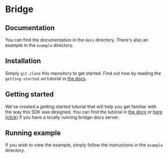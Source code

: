Bridge
======

Documentation
-------------
You can find the documentation in the `docs` directory. There's also an example in the `example` directory.

Installation
------------
Simply `git clone` this repository to get started. Find out how by reading the `getting-started.md` tutorial in [the docs](http://islive.io/#!tutorial/getting-started.md).

Getting started
---------------
We've created a _getting started_ tutorial that will help you get familiar with the way this SDK was designed.
You can find the tutorial in [the docs](http://islive.io/#!tutorial/getting-started.md) or [here (click)](http://127.0.0.1:8080/#!tutorial/getting-started.md) if you have a locally running bridge-docs server.

Running example
-----------------------
If you wish to view the example, simply follow the instructions in the `example` directory.
